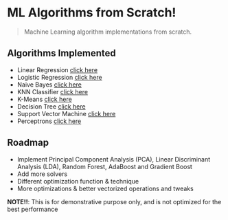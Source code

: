 # ML Algorithms from Scratch!

> Machine Learning algorithm implementations from scratch.

## Algorithms Implemented

- Linear Regression [click here](Linear-Regression.ipynb)
- Logistic Regression [click here](Logistic-Regression.ipynb)
- Naive Bayes [click here](Naive-Bayes-Classification.ipynb)
- KNN Classifier [click here](Naive-Bayes-Classification.ipynb)
- K-Means [click here](K-means.ipynb)
- Decision Tree [click here](Decision-Tree.ipynb)
- Support Vector Machine [click here](SVM.ipynb)
- Perceptrons [click here](Perceptrons.ipynb)

## Roadmap

- Implement Principal Component Analysis (PCA), Linear Discriminant Analysis (LDA), Random Forest, AdaBoost and Gradient Boost
- Add more solvers
- Different optimization function & technique
- More optimizations & better vectorized operations and tweaks

**NOTE!!**: This is for demonstrative purpose only, and is not optimized for the best performance 
